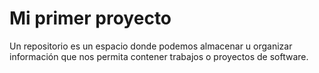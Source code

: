# Mi primer proyecto
Un repositorio es un espacio donde podemos almacenar u organizar información que nos permita contener trabajos o proyectos de software.
